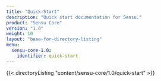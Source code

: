 ```yaml
---
title: "Quick-Start"
description: "Quick start documentation for Sensu."
product: "Sensu Core"
version: "1.0"
weight: 10
layout: "base-for-directory-listing"
menu:
  sensu-core-1.0:
    identifier: quick-start
---
```


{{< directoryListing "content/sensu-core/1.0/quick-start" >}}

